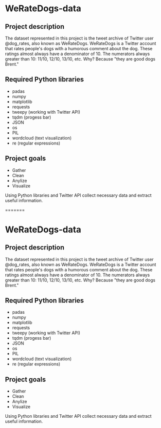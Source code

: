 
# WeRateDogs-data
## Project description
  The dataset represented in this project is the tweet archive of Twitter 
user @dog_rates, also known as WeRateDogs. 
  WeRateDogs is a Twitter account that rates people's dogs with a humorous 
comment about the dog. These ratings almost always have a denominator of 10. 
The numerators always greater than 10: 11/10, 12/10, 13/10, etc. Why? 
Because "they are good dogs Brent."

## Required Python libraries

 - padas
 - numpy
 - matplotlib
 - requests
 - tweepy (working with Twitter API)
 - tqdm (progess bar)
 - JSON
 - os
 - PIL
 - wordcloud (text visualization)
 - re (regular expressions)
 
 ## Project goals
 - Gather
 - Clean
 - Anylize
 - Visualize
 
 Using Python libraries and Twitter API collect necessary data and extract useful information.
 
=======
# WeRateDogs-data
## Project description
  The dataset represented in this project is the tweet archive of Twitter 
user @dog_rates, also known as WeRateDogs. 
  WeRateDogs is a Twitter account that rates people's dogs with a humorous 
comment about the dog. These ratings almost always have a denominator of 10. 
The numerators always greater than 10: 11/10, 12/10, 13/10, etc. Why? 
Because "they are good dogs Brent."

## Required Python libraries

 - padas
 - numpy
 - matplotlib
 - requests
 - tweepy (working with Twitter API)
 - tqdm (progess bar)
 - JSON
 - os
 - PIL
 - wordcloud (text visualization)
 - re (regular expressions)
 
 ## Project goals
 - Gather
 - Clean
 - Anylize
 - Visualize
 
 Using Python libraries and Twitter API collect necessary data and extract useful information.
 
